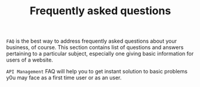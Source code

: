﻿---
title: "Frequently asked questions"
toc: true
tag: developers
category: "API-Management"
weight: 8
menus: 
    api:
        icon: fa fa-gg
        title: "FAQs" 
        identifier: apiFaqs 
---
`FAQ` is the best way to address frequently asked questions about your business, of course. This section contains list of questions and answers pertaining to a particular subject, especially one giving basic information for users of a website. 

`API Management` FAQ will help you to get instant solution to basic problems y0u may face as a first time user or as an user.

